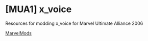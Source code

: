 # [MUA1] x_voice
Resources for modding x_voice for Marvel Ultimate Alliance 2006

[MarvelMods](https://marvelmods.com/forum/index.php?topic=11070)
